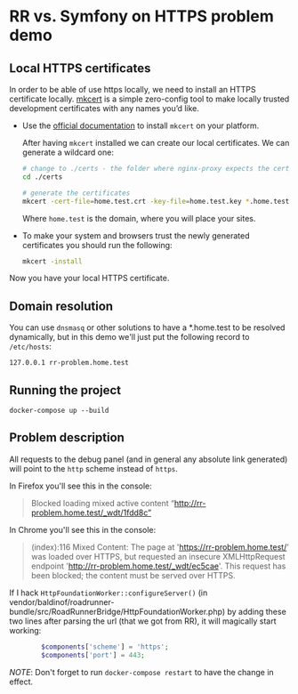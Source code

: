 # RR vs. Symfony on HTTPS problem demo

## Local HTTPS certificates

In order to be able of use https locally, we need to install an HTTPS certificate
locally. [mkcert][mkcert] is a simple zero-config tool to make locally trusted
development certificates with any names you’d like.

* Use the [official documentation][mkcert-docs] to install `mkcert` on your
platform.

    After having `mkcert` installed we can create our local certificates. We can generate a wildcard one:

    ```bash
    # change to ./certs - the folder where nginx-proxy expects the certificates
    cd ./certs
  
    # generate the certificates
    mkcert -cert-file=home.test.crt -key-file=home.test.key *.home.test
    ```

    Where `home.test` is the domain, where you will place your sites.

* To make your system and browsers trust the newly generated certificates you
should run the following:

    ```bash
    mkcert -install
    ```

Now you have your local HTTPS certificate.


## Domain resolution

You can use `dnsmasq` or other solutions to have a *.home.test to be resolved dynamically, but in this demo we'll just put the following record to `/etc/hosts`:

```
127.0.0.1 rr-problem.home.test
```

## Running the project

```
docker-compose up --build
```

## Problem description

All requests to the debug panel (and in general any absolute link generated) will point to the `http` scheme instead of `https`.

In Firefox you'll see this in the console:

> Blocked loading mixed active content “http://rr-problem.home.test/_wdt/1fdd8c”

In Chrome you'll see this in the console:

> (index):116 Mixed Content: The page at 'https://rr-problem.home.test/' was loaded over HTTPS, but requested an insecure XMLHttpRequest endpoint 'http://rr-problem.home.test/_wdt/ec5cae'. This request has been blocked; the content must be served over HTTPS.

If I hack `HttpFoundationWorker::configureServer()` (in vendor/baldinof/roadrunner-bundle/src/RoadRunnerBridge/HttpFoundationWorker.php) by adding these two lines after parsing the url (that we got from RR), it will magically start working:

```php
        $components['scheme'] = 'https';
        $components['port'] = 443;
```

*NOTE*: Don't forget to run `docker-compose restart` to have the change in effect.

[nginx-proxy-docs]: https://github.com/nginx-proxy/nginx-proxy#usage
[mkcert]: https://github.com/FiloSottile/mkcert
[mkcert-docs]: https://github.com/FiloSottile/mkcert#installation
